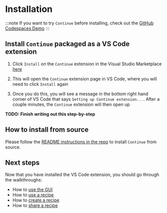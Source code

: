 # Installation

:::note
If you want to try `Continue` before installing, check out the [GitHub Codespaces Demo](./getting-started.md)
:::

## Install `Continue` packaged as a VS Code extension

1. Click `Install` on the `Continue` extension in the Visual Studio Marketplace [here](https://marketplace.visualstudio.com/items?itemName=Continue.continue)

2. This will open the `Continue` extension page in VS Code, where you will need to click `Install` again

3. Once you do this, you will see a message in the bottom right hand corner of VS Code that says `Setting up Continue extension...`. After a couple minutes, the `Continue` extension will then open up

**TODO: Finish writing out this step-by-step**

## How to install from source

Please follow the [README instructions in the repo](https://github.com/continuedev/continue) to install `Continue` from source.

## Next steps

Now that you have installed the VS Code extension, you should go through the walkthroughs:
- How to [use the GUI](./walkthroughs/use-the-gui.md)
- How to [use a recipe](./walkthroughs/use-a-recipe.md)
- How to [create a recipe](./walkthroughs/create-a-recipe.md)
- How to [share a recipe](./walkthroughs/share-a-recipe.md)